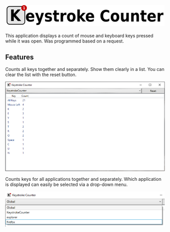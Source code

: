 <a href="https://github.com/MatDaniel/KeystrokeCounter"><img src="https://raw.githubusercontent.com/xDAN7/KeystrokeCounter/5db8c76c8b2279c521b5c6d87d7dee4df492d8fa/Logo.png" width="800px" alt="KeystrokeCounter Logo" /></a>
--
This application displays a count of mouse and keyboard keys pressed while it was open. Was programmed based on a request.

## Features

Counts all keys together and separately. Show them clearly in a list. You can clear the list with the reset button.

![grafik](https://raw.githubusercontent.com/xDAN7/KeystrokeCounter/0c75cb3f210f9a3ddf305243b0c6ee8368376ee0/preview-1.png)

Counts keys for all applications together and separately. Which application is displayed can easily be selected via a drop-down menu.

![grafik](https://raw.githubusercontent.com/xDAN7/KeystrokeCounter/0c75cb3f210f9a3ddf305243b0c6ee8368376ee0/preview-2.png)
